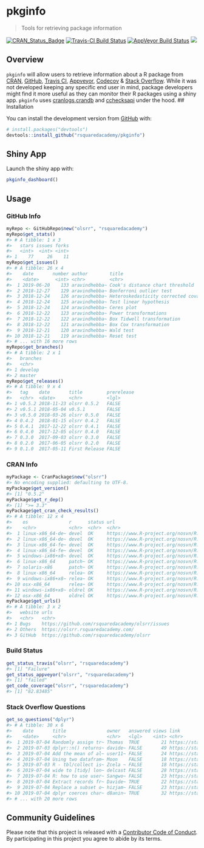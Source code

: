 
<!-- README.md is generated from README.Rmd. Please edit that file -->

# pkginfo

> Tools for retrieving package information

[![CRAN\_Status\_Badge](https://www.r-pkg.org/badges/version/pkginfo)](https://cran.r-project.org/package=pkginfo)
[![Travis-CI Build
Status](https://travis-ci.org/rsquaredacademy/pkginfo.svg?branch=master)](https://travis-ci.org/rsquaredacademy/pkginfo)
[![AppVeyor Build
Status](https://ci.appveyor.com/api/projects/status/github/rsquaredacademy/pkginfo?branch=master&svg=true)](https://ci.appveyor.com/project/aravindhebbali/pkginfo)
![](https://img.shields.io/badge/lifecycle-experimental-orange.svg)

## Overview

`pkginfo` will allow users to retrieve information about a R package
from [CRAN](https://cran.r-project.org/), [GitHub](https://github.com/),
[Travis CI](https://travis-ci.org/),
[Appveyor](https://ci.appveyor.com/), [Codecov](https://codecov.io/) &
[Stack Overflow](https://stackoverflow.com/). While it was not developed
keeping any specific end user in mind, package developers might find it
more useful as they can monitor their R packages using a shiny app.
`pkginfo` uses
[cranlogs](https://cranlogs.r-pkg.org/),[crandb](https://github.com/r-hub/crandb)
and [cchecksapi](https://github.com/ropenscilabs/cchecksapi) under the
hood. \#\# Installation

You can install the development version from
[GitHub](https://github.com/) with:

``` r
# install.packages("devtools")
devtools::install_github("rsquaredacademy/pkginfo")
```

## Shiny App

Launch the shiny app with:

``` r
pkginfo_dashboard()
```

## Usage

### GitHub Info

``` r
myRepo <- GitHubRepo$new("olsrr", "rsquaredacademy")
myRepo$get_stats()
#> # A tibble: 1 x 3
#>   stars issues forks
#>   <int>  <int> <int>
#> 1    77     26    11
myRepo$get_issues()
#> # A tibble: 26 x 4
#>    date       number author        title                                   
#>    <date>      <int> <chr>         <chr>                                   
#>  1 2019-06-20    133 aravindhebba~ Cook's distance chart threshold         
#>  2 2018-12-27    129 aravindhebba~ Bonferroni outlier test                 
#>  3 2018-12-24    126 aravindhebba~ Heteroskedasticity corrected covariance~
#>  4 2018-12-24    125 aravindhebba~ Test linear hypothesis                  
#>  5 2018-12-24    124 aravindhebba~ Ceres plot                              
#>  6 2018-12-22    123 aravindhebba~ Power transformations                   
#>  7 2018-12-22    122 aravindhebba~ Box Tidwell transformation              
#>  8 2018-12-22    121 aravindhebba~ Box Cox transformation                  
#>  9 2018-12-21    120 aravindhebba~ Wald test                               
#> 10 2018-12-21    119 aravindhebba~ Reset test                              
#> # ... with 16 more rows
myRepo$get_branches()
#> # A tibble: 2 x 1
#>   branches
#>   <chr>   
#> 1 develop 
#> 2 master
myRepo$get_releases()
#> # A tibble: 9 x 4
#>   tag    date       title         prerelease
#>   <chr>  <date>     <chr>         <lgl>     
#> 1 v0.5.2 2018-11-23 olsrr 0.5.2   FALSE     
#> 2 v0.5.1 2018-05-04 v0.5.1        FALSE     
#> 3 v0.5.0 2018-03-26 olsrr 0.5.0   FALSE     
#> 4 0.4.2  2018-01-15 olsrr 0.4.2   FALSE     
#> 5 0.4.1  2017-12-22 olsrr 0.4.1   FALSE     
#> 6 0.4.0  2017-12-05 olsrr 0.4.0   FALSE     
#> 7 0.3.0  2017-09-03 olsrr 0.3.0   FALSE     
#> 8 0.2.0  2017-06-05 olsrr 0.2.0   FALSE     
#> 9 0.1.0  2017-05-11 First Release FALSE
```

### CRAN Info

``` r
myPackage <- CranPackage$new("olsrr")
#> No encoding supplied: defaulting to UTF-8.
myPackage$get_version()
#> [1] "0.5.2"
myPackage$get_r_dep()
#> [1] ">= 3.3"
myPackage$get_cran_check_results()
#> # A tibble: 12 x 4
#>    os               r      status url                                      
#>    <chr>            <chr>  <chr>  <chr>                                    
#>  1 linux-x86_64-de~ devel  OK     https://www.R-project.org/nosvn/R.check/~
#>  2 linux-x86_64-de~ devel  OK     https://www.R-project.org/nosvn/R.check/~
#>  3 linux-x86_64-fe~ devel  OK     https://www.R-project.org/nosvn/R.check/~
#>  4 linux-x86_64-fe~ devel  OK     https://www.R-project.org/nosvn/R.check/~
#>  5 windows-ix86+x8~ devel  OK     https://www.R-project.org/nosvn/R.check/~
#>  6 linux-x86_64     patch~ OK     https://www.R-project.org/nosvn/R.check/~
#>  7 solaris-x86      patch~ OK     https://www.R-project.org/nosvn/R.check/~
#>  8 linux-x86_64     relea~ OK     https://www.R-project.org/nosvn/R.check/~
#>  9 windows-ix86+x8~ relea~ OK     https://www.R-project.org/nosvn/R.check/~
#> 10 osx-x86_64       relea~ OK     https://www.R-project.org/nosvn/R.check/~
#> 11 windows-ix86+x8~ oldrel OK     https://www.R-project.org/nosvn/R.check/~
#> 12 osx-x86_64       oldrel OK     https://www.R-project.org/nosvn/R.check/~
myPackage$get_urls()
#> # A tibble: 3 x 2
#>   website urls                                           
#>   <chr>   <chr>                                          
#> 1 Bugs    https://github.com/rsquaredacademy/olsrr/issues
#> 2 Others  https://olsrr.rsquaredacademy.com/             
#> 3 GitHub  https://github.com/rsquaredacademy/olsrr
```

### Build Status

``` r
get_status_travis("olsrr", "rsquaredacademy")
#> [1] "Failure"
get_status_appveyor("olsrr", "rsquaredacademy")
#> [1] "failed"
get_code_coverage("olsrr", "rsquaredacademy")
#> [1] "82.83485"
```

### Stack Overflow Questions

``` r
get_so_questions("dplyr")
#> # A tibble: 30 x 6
#>    date       title               owner   answered views link              
#>    <date>     <chr>               <chr>   <lgl>    <int> <chr>             
#>  1 2019-07-04 Randomly assign tr~ Thomas  TRUE        21 https://stackover~
#>  2 2019-07-03 dplyr::n() returns~ davide~ FALSE       49 https://stackover~
#>  3 2019-07-04 Add the mean of al~ user11~ FALSE       24 https://stackover~
#>  4 2019-07-04 Using two datafram~ Moon    FALSE       18 https://stackover~
#>  5 2019-07-03 R - tbl/collect is~ Zcela ~ FALSE       18 https://stackover~
#>  6 2019-07-04 wide to [tidy] lon~ delcast FALSE       28 https://stackover~
#>  7 2019-07-04 R: how to use user~ Sangwo~ FALSE       23 https://stackover~
#>  8 2019-07-04 Extract records fr~ Davide~ TRUE        22 https://stackover~
#>  9 2019-07-04 Replace a subset o~ hizjam~ FALSE       23 https://stackover~
#> 10 2019-07-04 dplyr coerces char~ d8anin~ TRUE        32 https://stackover~
#> # ... with 20 more rows
```

## Community Guidelines

Please note that this project is released with a [Contributor Code of
Conduct](CODE_OF_CONDUCT.md). By participating in this project you agree
to abide by its terms.
